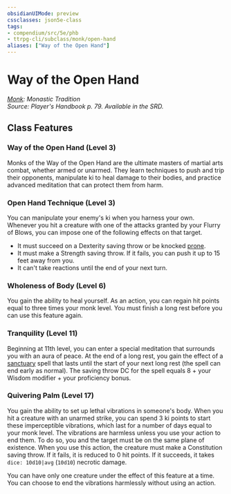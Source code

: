 ```yaml
---
obsidianUIMode: preview
cssclasses: json5e-class
tags:
- compendium/src/5e/phb
- ttrpg-cli/subclass/monk/open-hand
aliases: ["Way of the Open Hand"]
---
```

# Way of the Open Hand
*[Monk](monk.md): Monastic Tradition*  
*Source: Player's Handbook p. 79. Available in the SRD.*  


## Class Features

### Way of the Open Hand (Level 3)

Monks of the Way of the Open Hand are the ultimate masters of martial arts combat, whether armed or unarmed. They learn techniques to push and trip their opponents, manipulate ki to heal damage to their bodies, and practice advanced meditation that can protect them from harm.

### Open Hand Technique (Level 3)

You can manipulate your enemy's ki when you harness your own. Whenever you hit a creature with one of the attacks granted by your Flurry of Blows, you can impose one of the following effects on that target.

- It must succeed on a Dexterity saving throw or be knocked [prone](/compendium/rules/conditions.md#prone).  
- It must make a Strength saving throw. If it fails, you can push it up to 15 feet away from you.  
- It can't take reactions until the end of your next turn.  

### Wholeness of Body (Level 6)

You gain the ability to heal yourself. As an action, you can regain hit points equal to three times your monk level. You must finish a long rest before you can use this feature again.

### Tranquility (Level 11)

Beginning at 11th level, you can enter a special meditation that surrounds you with an aura of peace. At the end of a long rest, you gain the effect of a [sanctuary](compendium/spells/sanctuary.md) spell that lasts until the start of your next long rest (the spell can end early as normal). The saving throw DC for the spell equals 8 + your Wisdom modifier + your proficiency bonus.

### Quivering Palm (Level 17)

You gain the ability to set up lethal vibrations in someone's body. When you hit a creature with an unarmed strike, you can spend 3 ki points to start these imperceptible vibrations, which last for a number of days equal to your monk level. The vibrations are harmless unless you use your action to end them. To do so, you and the target must be on the same plane of existence. When you use this action, the creature must make a Constitution saving throw. If it fails, it is reduced to 0 hit points. If it succeeds, it takes `dice: 10d10|avg` (`10d10`) necrotic damage.

You can have only one creature under the effect of this feature at a time. You can choose to end the vibrations harmlessly without using an action.